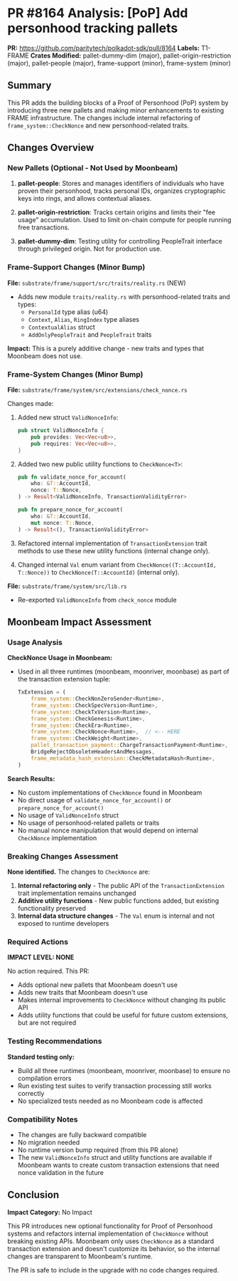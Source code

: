 # PR #8164 Analysis: [PoP] Add personhood tracking pallets

**PR:** https://github.com/paritytech/polkadot-sdk/pull/8164
**Labels:** T1-FRAME
**Crates Modified:** pallet-dummy-dim (major), pallet-origin-restriction (major), pallet-people (major), frame-support (minor), frame-system (minor)

## Summary

This PR adds the building blocks of a Proof of Personhood (PoP) system by introducing three new pallets and making minor enhancements to existing FRAME infrastructure. The changes include internal refactoring of `frame_system::CheckNonce` and new personhood-related traits.

## Changes Overview

### New Pallets (Optional - Not Used by Moonbeam)

1. **pallet-people**: Stores and manages identifiers of individuals who have proven their personhood, tracks personal IDs, organizes cryptographic keys into rings, and allows contextual aliases.

2. **pallet-origin-restriction**: Tracks certain origins and limits their "fee usage" accumulation. Used to limit on-chain compute for people running free transactions.

3. **pallet-dummy-dim**: Testing utility for controlling PeopleTrait interface through privileged origin. Not for production use.

### Frame-Support Changes (Minor Bump)

**File:** `substrate/frame/support/src/traits/reality.rs` (NEW)

- Adds new module `traits/reality.rs` with personhood-related traits and types:
  - `PersonalId` type alias (u64)
  - `Context`, `Alias`, `RingIndex` type aliases
  - `ContextualAlias` struct
  - `AddOnlyPeopleTrait` and `PeopleTrait` traits

**Impact:** This is a purely additive change - new traits and types that Moonbeam does not use.

### Frame-System Changes (Minor Bump)

**File:** `substrate/frame/system/src/extensions/check_nonce.rs`

Changes made:
1. Added new struct `ValidNonceInfo`:
   ```rust
   pub struct ValidNonceInfo {
       pub provides: Vec<Vec<u8>>,
       pub requires: Vec<Vec<u8>>,
   }
   ```

2. Added two new public utility functions to `CheckNonce<T>`:
   ```rust
   pub fn validate_nonce_for_account(
       who: &T::AccountId,
       nonce: T::Nonce,
   ) -> Result<ValidNonceInfo, TransactionValidityError>

   pub fn prepare_nonce_for_account(
       who: &T::AccountId,
       mut nonce: T::Nonce,
   ) -> Result<(), TransactionValidityError>
   ```

3. Refactored internal implementation of `TransactionExtension` trait methods to use these new utility functions (internal change only).

4. Changed internal `Val` enum variant from `CheckNonce((T::AccountId, T::Nonce))` to `CheckNonce(T::AccountId)` (internal only).

**File:** `substrate/frame/system/src/lib.rs`

- Re-exported `ValidNonceInfo` from `check_nonce` module

## Moonbeam Impact Assessment

### Usage Analysis

**CheckNonce Usage in Moonbeam:**
- Used in all three runtimes (moonbeam, moonriver, moonbase) as part of the transaction extension tuple:
  ```rust
  TxExtension = (
      frame_system::CheckNonZeroSender<Runtime>,
      frame_system::CheckSpecVersion<Runtime>,
      frame_system::CheckTxVersion<Runtime>,
      frame_system::CheckGenesis<Runtime>,
      frame_system::CheckEra<Runtime>,
      frame_system::CheckNonce<Runtime>,  // <-- HERE
      frame_system::CheckWeight<Runtime>,
      pallet_transaction_payment::ChargeTransactionPayment<Runtime>,
      BridgeRejectObsoleteHeadersAndMessages,
      frame_metadata_hash_extension::CheckMetadataHash<Runtime>,
  )
  ```

**Search Results:**
- No custom implementations of `CheckNonce` found in Moonbeam
- No direct usage of `validate_nonce_for_account()` or `prepare_nonce_for_account()`
- No usage of `ValidNonceInfo` struct
- No usage of personhood-related pallets or traits
- No manual nonce manipulation that would depend on internal `CheckNonce` implementation

### Breaking Changes Assessment

**None identified.** The changes to `CheckNonce` are:
1. **Internal refactoring only** - The public API of the `TransactionExtension` trait implementation remains unchanged
2. **Additive utility functions** - New public functions added, but existing functionality preserved
3. **Internal data structure changes** - The `Val` enum is internal and not exposed to runtime developers

### Required Actions

**IMPACT LEVEL: NONE**

No action required. This PR:
- Adds optional new pallets that Moonbeam doesn't use
- Adds new traits that Moonbeam doesn't use
- Makes internal improvements to `CheckNonce` without changing its public API
- Adds utility functions that could be useful for future custom extensions, but are not required

### Testing Recommendations

**Standard testing only:**
- Build all three runtimes (moonbeam, moonriver, moonbase) to ensure no compilation errors
- Run existing test suites to verify transaction processing still works correctly
- No specialized tests needed as no Moonbeam code is affected

### Compatibility Notes

- The changes are fully backward compatible
- No migration needed
- No runtime version bump required (from this PR alone)
- The new `ValidNonceInfo` struct and utility functions are available if Moonbeam wants to create custom transaction extensions that need nonce validation in the future

## Conclusion

**Impact Category:** No Impact

This PR introduces new optional functionality for Proof of Personhood systems and refactors internal implementation of `CheckNonce` without breaking existing APIs. Moonbeam only uses `CheckNonce` as a standard transaction extension and doesn't customize its behavior, so the internal changes are transparent to Moonbeam's runtime.

The PR is safe to include in the upgrade with no code changes required.
